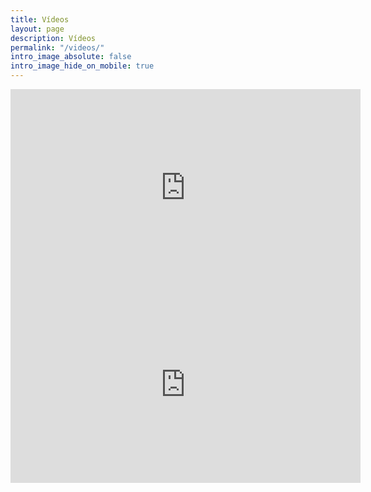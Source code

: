 ```yaml
---
title: Vídeos
layout: page
description: Vídeos
permalink: "/videos/"
intro_image_absolute: false
intro_image_hide_on_mobile: true
---
```


<iframe width="560" height="315" src="https://www.youtube-nocookie.com/embed/TKfS5zVfGBc?si=y0cwGcf4OskVdovx" title="YouTube video player" frameborder="0" allow="accelerometer; autoplay; clipboard-write; encrypted-media; gyroscope; picture-in-picture; web-share" referrerpolicy="strict-origin-when-cross-origin" allowfullscreen></iframe>
<iframe width="560" height="315" src="https://www.youtube-nocookie.com/embed/zaqTI6d0I7I?si=eT24N6M2vdrRZymP" title="YouTube video player" frameborder="0" allow="accelerometer; autoplay; clipboard-write; encrypted-media; gyroscope; picture-in-picture; web-share" referrerpolicy="strict-origin-when-cross-origin" allowfullscreen></iframe>
